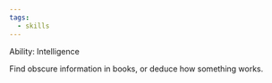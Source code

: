```yaml
---
tags:
  - skills
---
```

Ability: Intelligence 

Find obscure information in books, or deduce how something works.

